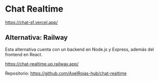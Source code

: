 # Chat Realtime

https://chat-sf.vercel.app/

## Alternativa: Railway

Esta alternativa cuenta con un backend en Node.js y Express, además del frontend en React.

https://chat-realtime.up.railway.app/

Repositorio: https://github.com/AxelRojas-hub/chat-realtime

